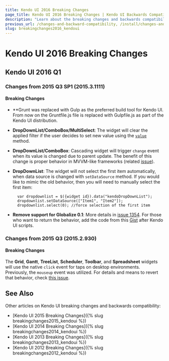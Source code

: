 ```yaml
---
title: Kendo UI 2016 Breaking Changes
page_title: Kendo UI 2016 Breaking Changes | Kendo UI Backwards Compatibility
description: "Learn about the breaking changes and backwards compatibility released by Kendo UI in 2016."
previous_url: /changes-and-backward-compatibility, /install/changes-and-backward-compatibility
slug: breakingchanges2016_kendoui
---
```


# Kendo UI 2016 Breaking Changes

## Kendo UI 2016 Q1

### Changes from 2015 Q3 SP1 (2015.3.1111)

#### Breaking Changes

* **Grunt was replaced with Gulp as the preferred build tool for Kendo UI. From now on the Gruntfile.js file is replaced with Gulpfile.js as part of the Kendo UI distribution.

* **DropDownList/ComboBox/MultiSelect**: The widget will clear the applied filter if the user decides to set new value using the [`value`](/api/javascript/ui/dropdownlist#methods-value) method.

* **DropDownList/ComboBox**: Cascading widget will trigger `change` event when its value is changed due to parent update. The benefit of this change is proper behavior in MVVM-like frameworks  (related [issue](https://github.com/telerik/kendo-ui-core/issues/661)).

* **DropDownList**: The widget will not select the first item automatically, when data source is changed with `setDataSource` method. If you would like to mimic the old behavior, then you will need to manually select the first item:

        var dropdownlist = $({widget id}).data("kendoDropDownList");
        dropdownlist.setDataSource(["Item1", "Item2"]);
        dropdownlist.select(0); //force selection of the first item

* **Remove support for Globalize 0.1**: More details in [issue 1354](https://github.com/telerik/kendo-ui-core/issues/1354).
For those who want to return the behavior, add the code from this [Gist](https://gist.github.com/ggkrustev/52bf4558ecd1794e5d94#file-kendo-ui-support-for-globalize-0-1) after Kendo UI scripts.

### Changes from 2015 Q3 (2015.2.930)

#### Breaking Changes

The  **Grid**, **Gantt**, **TreeList**, **Scheduler**, **Toolbar**, and **Spreadsheet** widgets will use the native `click` event for taps on desktop environments. Previously, the `mouseup` event was utilized. For details and means to revert that behavior, check [this issue](https://github.com/telerik/kendo-ui-core/issues/1176).

## See Also

Other articles on Kendo UI breaking changes and backwards compatibility:

* [Kendo UI 2015 Breaking Changes]({% slug breakingchanges2015_kendoui %})
* [Kendo UI 2014 Breaking Changes]({% slug breakingchanges2014_kendoui %})
* [Kendo UI 2013 Breaking Changes]({% slug breakingchanges2013_kendoui %})
* [Kendo UI 2012 Breaking Changes]({% slug breakingchanges2012_kendoui %})
